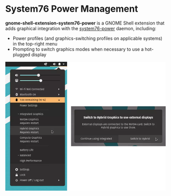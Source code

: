 # System76 Power Management

**gnome-shell-extension-system76-power** is a GNOME Shell extension that adds graphical integration with the [system76-power](https://github.com/pop-os/system76-power) daemon, including:

- Power profiles (and graphics-switching profiles on applicable systems) in the top-right menu
- Prompting to switch graphics modes when necessary to use a hot-plugged display

![Screenshots](./screenshots.webp)
